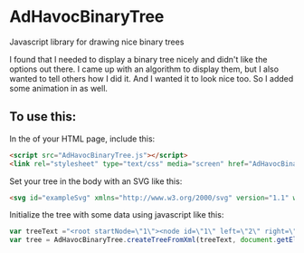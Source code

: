 # AdHavocBinaryTree
Javascript library for drawing nice binary trees

I found that I needed to display a binary tree nicely and didn't like the options out there. I came up with an algorithm to display them, but I also wanted to tell others how I did it. And I wanted it to look nice too. So I added some animation in as well.

## To use this:
In the <head> of your HTML page, include this:
```html
<script src="AdHavocBinaryTree.js"></script>
<link rel="stylesheet" type="text/css" media="screen" href="AdHavocBinaryTree.css" />
```

Set your tree in the body with an SVG like this:
```html
<svg id="exampleSvg" xmlns="http://www.w3.org/2000/svg" version="1.1" width="1000px" height="1000px" preserveAspectRatio="xMinYMin meet"></svg>
```

Initialize the tree with some data using javascript like this:
```javascript
var treeText ="<root startNode=\"1\"><node id=\"1\" left=\"2\" right=\"3\"/><node id=\"2\"/><node id=\"3\"/></root>"
var tree = AdHavocBinaryTree.createTreeFromXml(treeText, document.getElementById("exampleSvg"));
```

